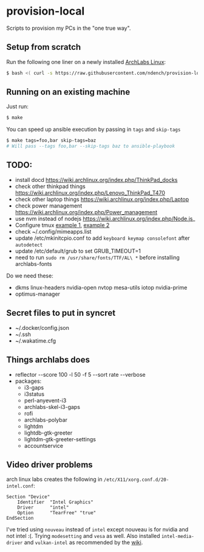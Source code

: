 # provision-local
Scripts to provision my PCs in the "one true way".

## Setup from scratch

Run the following one liner on a newly installed [ArchLabs Linux](https://archlabslinux.com/):

```sh
$ bash <( curl -s https://raw.githubusercontent.com/ndench/provision-local/master/bootstrap.sh )
```

## Running on an existing machine

Just run:

```sh
$ make
```

You can speed up ansible execution by passing in `tags` and `skip-tags`

```sh
$ make tags=foo,bar skip-tags=baz
# Will pass --tags foo,bar --skip-tags baz to ansible-playbook
```

## TODO:
- install docd https://wiki.archlinux.org/index.php/ThinkPad_docks
- check other thinkpad things https://wiki.archlinux.org/index.php/Lenovo_ThinkPad_T470
- check other laptop things https://wiki.archlinux.org/index.php/Laptop
- check power management https://wiki.archlinux.org/index.php/Power_management
- use nvm instead of nodejs https://wiki.archlinux.org/index.php/Node.js_
- Configure tmux [example 1](https://github.com/gpakosz/.tmux), [example 2](https://peterforgacs.github.io/2017/04/25/Tmux/)
- check ~/.config/mimeapps.list
- update /etc/mkinitcpio.conf to add `keyboard keymap consolefont` after `autodetect`
- update /etc/default/grub to set GRUB_TIMEOUT=1
- need to run `sudo rm /usr/share/fonts/TTF/AL\ *` before installing archlabs-fonts

Do we need these:
- dkms linux-headers nvidia-open nvtop mesa-utils iotop nvidia-prime
- optimus-manager


## Secret files to put in syncret

- ~/.docker/config.json
- ~/.ssh
- ~/.wakatime.cfg


## Things archlabs does
- reflector --score 100 -l 50 -f 5 --sort rate --verbose
- packages: 
    - i3-gaps
    - i3status
    - perl-anyevent-i3
    - archlabs-skel-i3-gaps
    - rofi
    - archlabs-polybar
    - lightdm
    - lightdb-gtk-greeter
    - lightdm-gtk-greeter-settings
    - accountservice

## Video driver problems

arch linux labs creates the following in `/etc/X11/xorg.conf.d/20-intel.conf`:
```
Section "Device"
    Identifier  "Intel Graphics"
    Driver      "intel"
    Option      "TearFree" "true"
EndSection
```

I've tried using `nouveau` instead of `intel` except nouveau is for nvidia and not intel :(.
Trying `modesetting` and `vesa` as well.
Also installed `intel-media-driver` and `vulkan-intel` as recommended by the [wiki](https://wiki.archlinux.org/index.php/Intel_graphics).
